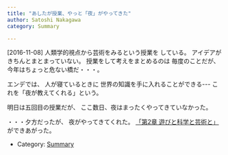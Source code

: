 ```yaml
---
title: "あしたが授業、やっと「夜」がやってきた"
author: Satoshi Nakagawa
category: Summary

---
```


[2016-11-08]  人類学的視点から芸術をみるという授業を
している。
アイデアがきちんとまとまっていない。
授業をして考えをまとめるのは
毎度のことだが、
今年はちょっと危ない橋だ・・・。

 エンデでは、
人が寝ているときに
世界の知識を手に入れることができる---
これを「夜が教えてくれる」という。

 明日は五回目の授業だが、
ここ数日、夜はまったくやってきていなかった。

<!--more-->

 ・・・夕方だったが、
夜がやってきてくれた。
[「第2章 遊びと科学と芸術と」](/~satoshi/anthrop/class/aesthetics/playability.html)ができあがった。

- Category: [Summary](categories.html#Summary)


